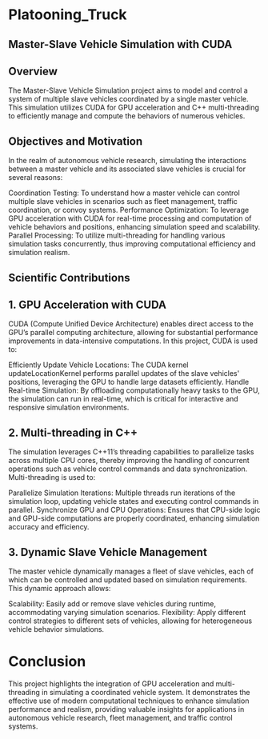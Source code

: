 # Platooning_Truck

## Master-Slave Vehicle Simulation with CUDA





## Overview
The Master-Slave Vehicle Simulation project aims to model and control a system of multiple slave vehicles coordinated by a single master vehicle. This simulation utilizes CUDA for GPU acceleration and C++ multi-threading to efficiently manage and compute the behaviors of numerous vehicles.

## Objectives and Motivation
In the realm of autonomous vehicle research, simulating the interactions between a master vehicle and its associated slave vehicles is crucial for several reasons:

Coordination Testing: To understand how a master vehicle can control multiple slave vehicles in scenarios such as fleet management, traffic coordination, or convoy systems.
Performance Optimization: To leverage GPU acceleration with CUDA for real-time processing and computation of vehicle behaviors and positions, enhancing simulation speed and scalability.
Parallel Processing: To utilize multi-threading for handling various simulation tasks concurrently, thus improving computational efficiency and simulation realism.
## Scientific Contributions
## 1. GPU Acceleration with CUDA
CUDA (Compute Unified Device Architecture) enables direct access to the GPU’s parallel computing architecture, allowing for substantial performance improvements in data-intensive computations. In this project, CUDA is used to:

Efficiently Update Vehicle Locations: The CUDA kernel updateLocationKernel performs parallel updates of the slave vehicles' positions, leveraging the GPU to handle large datasets efficiently.
Handle Real-time Simulation: By offloading computationally heavy tasks to the GPU, the simulation can run in real-time, which is critical for interactive and responsive simulation environments.
## 2. Multi-threading in C++
The simulation leverages C++11’s threading capabilities to parallelize tasks across multiple CPU cores, thereby improving the handling of concurrent operations such as vehicle control commands and data synchronization. Multi-threading is used to:

Parallelize Simulation Iterations: Multiple threads run iterations of the simulation loop, updating vehicle states and executing control commands in parallel.
Synchronize GPU and CPU Operations: Ensures that CPU-side logic and GPU-side computations are properly coordinated, enhancing simulation accuracy and efficiency.
## 3. Dynamic Slave Vehicle Management
The master vehicle dynamically manages a fleet of slave vehicles, each of which can be controlled and updated based on simulation requirements. This dynamic approach allows:

Scalability: Easily add or remove slave vehicles during runtime, accommodating varying simulation scenarios.
Flexibility: Apply different control strategies to different sets of vehicles, allowing for heterogeneous vehicle behavior simulations.
# Conclusion
This project highlights the integration of GPU acceleration and multi-threading in simulating a coordinated vehicle system. It demonstrates the effective use of modern computational techniques to enhance simulation performance and realism, providing valuable insights for applications in autonomous vehicle research, fleet management, and traffic control systems.
